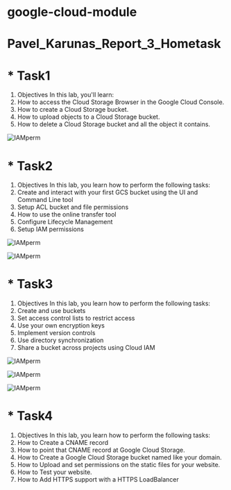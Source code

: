 # google-cloud-module

# Pavel_Karunas_Report_3_Hometask

# * Task1
 1. Objectives In this lab,  you'll learn:
 2. How to access the Cloud Storage Browser in the Google Cloud Console.
 3. How to create a Cloud Storage bucket.
 4. How to upload objects to a Cloud Storage bucket.
 5. How to delete a Cloud Storage bucket and all the object it contains.

![IAMperm](https://github.com/MNT-Lab/google-cloud-module/blob/pkarunas/Day4/Hometask/Screenshots/task1/Screenshot%20from%202020-02-19%2012-38-22.png)


# * Task2

 1. Objectives In this lab, you learn how to perform the following tasks: 
 2. Create and interact with your first GCS bucket using the UI and Command Line tool
 3. Setup ACL bucket and file permissions
 4. How to use the online transfer tool
 5. Configure Lifecycle Management
 6. Setup IAM permissions

![IAMperm](https://github.com/MNT-Lab/google-cloud-module/blob/pkarunas/Day4/Hometask/Screenshots/task2/Screenshot%20from%202020-02-19%2013-13-18.png)

![IAMperm](https://github.com/MNT-Lab/google-cloud-module/blob/pkarunas/Day4/Hometask/Screenshots/task2/Screenshot%20from%202020-02-19%2013-33-41.png)


# * Task3

 1. Objectives In this lab, you learn how to perform the following tasks: 
 2. Create and use buckets 
 3. Set access control lists to restrict access 
 4. Use your own encryption keys 
 5. Implement version controls 
 6. Use directory synchronization 
 7. Share a bucket across projects using Cloud IAM

![IAMperm](https://github.com/MNT-Lab/google-cloud-module/blob/pkarunas/Day4/Hometask/Screenshots/task3/Screenshot%20from%202020-02-19%2016-48-43.png)

![IAMperm](https://github.com/MNT-Lab/google-cloud-module/blob/pkarunas/Day4/Hometask/Screenshots/task3/Screenshot%20from%202020-02-19%2016-52-42.png)

![IAMperm](https://github.com/MNT-Lab/google-cloud-module/blob/pkarunas/Day4/Hometask/Screenshots/task3/Screenshot%20from%202020-02-19%2017-10-28.png)

# * Task4

 1. Objectives In this lab, you learn how to perform the following tasks: 
 2. How to Create a CNAME record
 3. How to point that CNAME record at Google Cloud Storage.
 4. How to Create a Google Cloud Storage bucket named like your domain.
 5. How to Upload and set permissions on the static files for your website.
 6. How to Test your website.
 7. How to Add HTTPS support with a HTTPS LoadBalancer

